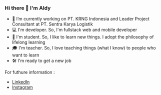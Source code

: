 ### Hi there 👋 I'm Aldy

- 🔭 I’m currently working on PT. KRNG Indonesia and Leader Project Consultant at PT. Sentra Karya Logistik  
- 💻 I'm developer. So, I'm fullstack web and mobile developer
- 📖 I'm student. So, I like to learn new things. I adopt the philosophy of lifelong learning
- 🎓 I'm teacher. So, I love teaching things (what I know) to people who want to learn
- 🛠 I'm ready to get a new job

For futhure information :
- [LinkedIn](https://www.linkedin.com/in/aldysetiaa)
- [Instagram](https://www.instagram.com/aldysetiaa/)

